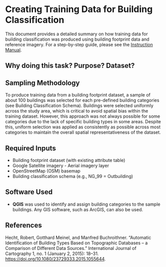 # Creating Training Data for Building Classification

This document provides a detailed summary on how training data for building classification was produced using building footprint data and reference imagery. For a step-by-step guide, please see the [Instruction Manual](Instruction_Manual.md).


Why doing this task? Purpose? Dataset?
---

## Sampling Methodology

To produce training data from a building footprint dataset, a sample of about 100 buildings was selected for each pre-defined building categories (see Building Classification Schema). Buildings were selected uniformly across the study area, which is critical to avoid spatial bias within the training dataset. However, this approach was not always possible for some categories due to the lack of specific building types in some areas. Despite this, uniform selection was applied as consistently as possible across most categories to maintain the overall spatial representativeness of the dataset.

## Required Inputs

- Building footprint dataset (with existing attribute table)
- Google Satellite imagery - Aerial imagery layer 
- OpenStreetMap (OSM) basemap 
- Building classification schema (e.g., NG_99 = Outbuilding)

## Software Used

- **QGIS** was used to identify and assign building categories to the sample buildings. Any GIS software, such as ArcGIS, can also be used. 

## References
Hecht, Robert, Gotthard Meinel, and Manfred Buchroithner. “Automatic Identification of Building Types Based on Topographic Databases – a Comparison of Different Data Sources.” International Journal of Cartography 1, no. 1 (January 2, 2015): 18–31. https://doi.org/10.1080/23729333.2015.1055644.







